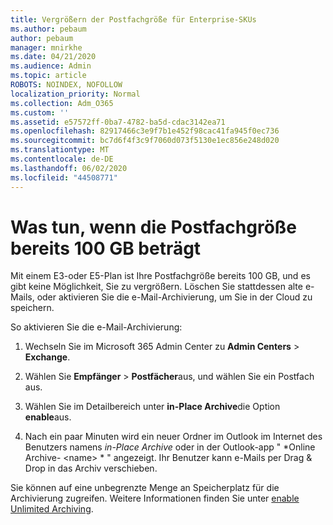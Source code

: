 ```yaml
---
title: Vergrößern der Postfachgröße für Enterprise-SKUs
ms.author: pebaum
author: pebaum
manager: mnirkhe
ms.date: 04/21/2020
ms.audience: Admin
ms.topic: article
ROBOTS: NOINDEX, NOFOLLOW
localization_priority: Normal
ms.collection: Adm_O365
ms.custom: ''
ms.assetid: e57572ff-0ba7-4782-ba5d-cdac3142ea71
ms.openlocfilehash: 82917466c3e9f7b1e452f98cac41fa945f0ec736
ms.sourcegitcommit: bc7d6f4f3c9f7060d073f5130e1ec856e248d020
ms.translationtype: MT
ms.contentlocale: de-DE
ms.lasthandoff: 06/02/2020
ms.locfileid: "44508771"
---
```

# <a name="what-to-do-if-your-mailbox-size-is-already-100gb"></a>Was tun, wenn die Postfachgröße bereits 100 GB beträgt

Mit einem E3-oder E5-Plan ist Ihre Postfachgröße bereits 100 GB, und es gibt keine Möglichkeit, Sie zu vergrößern. Löschen Sie stattdessen alte e-Mails, oder aktivieren Sie die e-Mail-Archivierung, um Sie in der Cloud zu speichern. 
  
So aktivieren Sie die e-Mail-Archivierung:
  
1. Wechseln Sie im Microsoft 365 Admin Center zu **Admin Centers** \> **Exchange**. 
    
2. Wählen Sie **Empfänger** \> **Postfächer**aus, und wählen Sie ein Postfach aus. 
    
3. Wählen Sie im Detailbereich unter **in-Place Archive**die Option **enable**aus. 
    
4. Nach ein paar Minuten wird ein neuer Ordner im Outlook im Internet des Benutzers namens *in-Place Archive* oder in der Outlook-app " *Online Archive- \<name\> * " angezeigt. Ihr Benutzer kann e-Mails per Drag & Drop in das Archiv verschieben. 
    
Sie können auf eine unbegrenzte Menge an Speicherplatz für die Archivierung zugreifen. Weitere Informationen finden Sie unter [enable Unlimited Archiving](https://docs.microsoft.com/microsoft-365/compliance/enable-unlimited-archiving).
  

